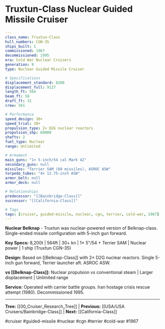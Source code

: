 # Truxtun-Class Nuclear Guided Missile Cruiser

```yaml
---
class_name: Truxtun-Class
hull_numbers: CGN-35
ships_built: 1
commissioned: 1967
decommissioned: 1995
era: Cold War Nuclear Cruisers
generation: 9
type: Nuclear Guided Missile Cruiser

# Specifications
displacement_standard: 8200
displacement_full: 9127
length_ft: 564
beam_ft: 58
draft_ft: 31
crew: 561

# Performance
speed_design: 30+
speed_trial: 30+
propulsion_type: 2× D2G nuclear reactors
propulsion_shp: 60000
shafts: 2
fuel_type: Nuclear
range: Unlimited

# Armament
main_guns: "1× 5-inch/54 cal Mark 42"
secondary_guns: null
missiles: "Terrier SAM (60 missiles), ASROC ASW"
torpedo_tubes: "4× 12.75-inch ASW"
armor_belt: null
armor_deck: null

# Relationships
predecessor: "[[Bainbridge-Class]]"
successor: "[[California-Class]]"

# Tags
tags: [cruiser, guided-missile, nuclear, cgn, terrier, cold-war, 1967]
---
```

**Nuclear Belknap** - Truxtun was nuclear-powered version of Belknap-class. Single-ended missile configuration with 5-inch gun forward.

**Key Specs:** 8,200t | 564ft | 30+ kn | 1× 5"/54 + Terrier SAM | Nuclear power | 1 ship (Truxtun CGN-35)

**Design:** Based on [[Belknap-Class]] with 2× D2G nuclear reactors. Single 5-inch gun forward, Terrier launcher aft. ASROC ASW.

**vs [[Belknap-Class]]:** Nuclear propulsion vs conventional steam | Larger displacement | Unlimited range

**Service:** Operated with carrier battle groups. Iran hostage crisis rescue attempt (1980). Decommissioned 1995.

---
**Tree:** [[00_Cruiser_Research_Tree]] | **Previous:** [[USA/USA Cruisers/Bainbridge-Class]] | **Next:** [[California-Class]]

#cruiser #guided-missile #nuclear #cgn #terrier #cold-war #1967
